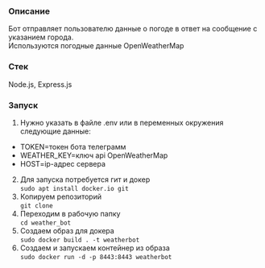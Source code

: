 ### Описание
  Бот отправляет пользователю данные о погоде в ответ на сообщение с указанием города.  
Используются погодные данные OpenWeatherMap


### Стек
Node.js, Express.js


### Запуск

1. Нужно указать в файле .env или в переменных окружения следующие данные:  
- TOKEN=токен бота телеграмм  
- WEATHER_KEY=ключ api OpenWeatherMap  
- HOST=ip-адрес сервера
2. Для запуска потребуется гит и докер  
`sudo apt install docker.io git`
3. Копируем репозиторий  
`git clone `
4. Переходим в рабочую папку  
`cd weather_bot`
5. Создаем образ для докера  
`sudo docker build . -t weatherbot`
6. Создаем и запускаем контейнер из образа  
`sudo docker run -d -p 8443:8443 weatherbot`